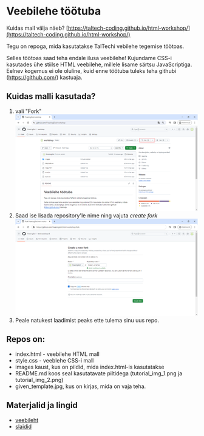 # Veebilehe töötuba

Kuidas mall välja näeb? [https://taltech-coding.github.io/html-workshop/](https://taltech-coding.github.io/html-workshop/)

Tegu on repoga, mida kasutatakse TalTechi vebilehe tegemise töötoas.

Selles töötoas saad teha endale ilusa veebilehe! Kujundame CSS-i kasutades ühe stiilse HTML veebilehe,
millele lisame särtsu JavaScriptiga. Eelnev kogemus ei ole oluline,
kuid enne töötuba tuleks teha githubi (https://github.com/) kastuaja.

## Kuidas malli kasutada?

1. vali "Fork"
![tutorial_img_1.png](tutorial_img_1.png)
2. Saad ise lisada repository'le nime ning vajuta _create fork_
![img.png](tutorial_img_2.png)
3. Peale natukest laadimist peaks ette tulema sinu uus repo.

## Repos on:
* index.html - veebilehe HTML mall
* style.css - veeblehe CSS-i mall
* images kaust, kus on pildid, mida index.html-is kasutatakse
* README.md koos seal kasutatavate piltidega (tutorial_img_1.png ja tutorial_img_2.png)
* given_template.jpg, kus on kirjas, mida on vaja teha.

## Materjalid ja lingid
- [veebileht](https://htmldoc.pages.taltech.ee/)
- [slaidid](https://docs.google.com/presentation/d/1IIEsvgF68YxoXBrTw4Q3hZHinvBzRxxvQ3_BGsVhlcY/edit?usp=sharing) 
